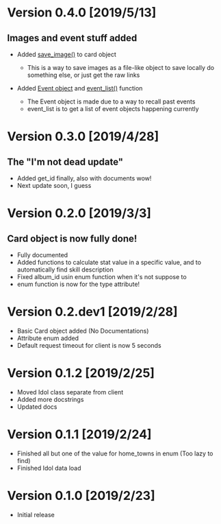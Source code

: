 # Version 0.4.0 [2019/5/13]
## Images and event stuff added
- Added [save_image()](https://github.com/EthanSk13s/pyKirara/blob/master/pyKirara/card.py#L174) to card object


    - This is a way to save images as a file-like object to save locally do something else, or just get the raw links

- Added [Event object](https://github.com/EthanSk13s/pyKirara/blob/master/pyKirara/client.py#L188) and [event_list()](https://github.com/EthanSk13s/pyKirara/blob/master/pyKirara/client.py#L256) function

    - The Event object is made due to a way to recall past events
    - event_list is to get a list of event objects happening currently

# Version 0.3.0 [2019/4/28]
## The "I'm not dead update"
- Added get_id finally, also with documents wow!
- Next update soon, I guess

# Version 0.2.0 [2019/3/3]
## Card object is now fully done!
- Fully documented
- Added functions to calculate stat value in a specific value, and to automatically find skill description
- Fixed album_id usin enum function when it's not suppose to
- enum function is now for the type attribute!

# Version 0.2.dev1 [2019/2/28]
- Basic Card object added (No Documentations)
- Attribute enum added
- Default request timeout for client is now 5 seconds

# Version 0.1.2 [2019/2/25]
- Moved Idol class separate from client
- Added more docstrings
- Updated docs

# Version 0.1.1 [2019/2/24]
- Finished all but one of the value for home_towns in enum (Too lazy to find)
- Finished Idol data load

# Version 0.1.0 [2019/2/23]
- Initial release
